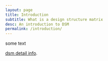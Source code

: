 ```yaml
---
layout: page
title: Introduction
subtitle: What is a design structure matrix 
desc: An introduction to DSM
permalink: /introduction/
---
```


some text

[dsm detail info](https://dsmsuite.github.io/introduction.html).


</div>


